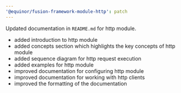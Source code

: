 ```yaml
---
'@equinor/fusion-framework-module-http': patch
---
```


Updated documentation in `README.md` for http module.

-   added introduction to http module
-   added concepts section which highlights the key concepts of http module
-   added sequence diagram for http request execution
-   added examples for http module
-   improved documentation for configuring http module
-   improved documentation for working with http clients
-   improved the formatting of the documentation
